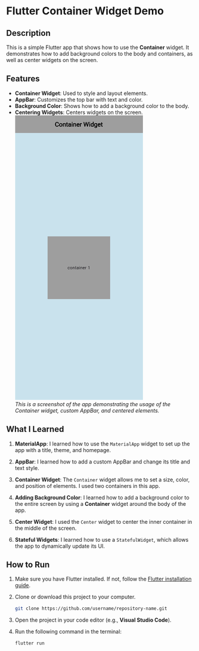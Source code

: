# Flutter Container Widget Demo

## Description

This is a simple Flutter app that shows how to use the **Container** widget. It demonstrates how to add background colors to the body and containers, as well as center widgets on the screen.

## Features

- **Container Widget**: Used to style and layout elements.
- **AppBar**: Customizes the top bar with text and color.
- **Background Color**: Shows how to add a background color to the body.
- **Centering Widgets**: Centers widgets on the screen.
![App Screenshot](container_widget.PNG)  
*This is a screenshot of the app demonstrating the usage of the Container widget, custom AppBar, and centered elements.*
## What I Learned

1. **MaterialApp**: I learned how to use the `MaterialApp` widget to set up the app with a title, theme, and homepage.
   
2. **AppBar**: I learned how to add a custom AppBar and change its title and text style.

3. **Container Widget**: The `Container` widget allows me to set a size, color, and position of elements. I used two containers in this app.

4. **Adding Background Color**: I learned how to add a background color to the entire screen by using a **Container** widget around the body of the app.

5. **Center Widget**: I used the `Center` widget to center the inner container in the middle of the screen.

6. **Stateful Widgets**: I learned how to use a `StatefulWidget`, which allows the app to dynamically update its UI.


## How to Run

1. Make sure you have Flutter installed. If not, follow the [Flutter installation guide](https://flutter.dev/docs/get-started/install).
   
2. Clone or download this project to your computer.
    ```bash
   git clone https://github.com/username/repository-name.git


4. Open the project in your code editor (e.g., **Visual Studio Code**).

5. Run the following command in the terminal:
   ```bash
   flutter run
